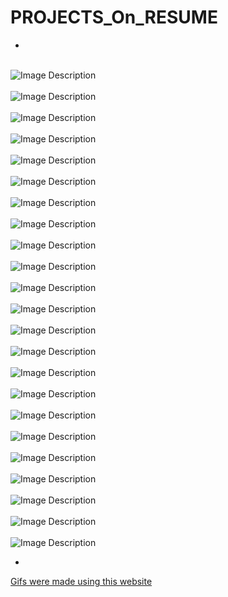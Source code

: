 # PROJECTS_On_RESUME

- 
<br>
<img src="https://github.com/Kgotta-contribute/PROJECTS_On_RESUME/blob/main/HOSTELseatMANAGINGsystem/Images/Screenshot%20(1408).png?raw=true" alt="Image Description" style="margin-right: 150px;">
</br>
<br>
<img src="https://github.com/Kgotta-contribute/PROJECTS_On_RESUME/blob/main/HOSTELseatMANAGINGsystem/Images/Screenshot%20(1409).png?raw=true" alt="Image Description" alt="Image Description" style="margin-right: 150px;">
</br>
<br>
<img src="https://github.com/Kgotta-contribute/PROJECTS_On_RESUME/blob/main/HOSTELseatMANAGINGsystem/Images/Screenshot%20(1410).png?raw=true" alt="Image Description" style="margin-right: 150px;">
</br>
<br>
<img src="https://github.com/Kgotta-contribute/PROJECTS_On_RESUME/blob/main/HOSTELseatMANAGINGsystem/Images/Screenshot%20(1411).png?raw=true" alt="Image Description" alt="Image Description" style="margin-right: 150px;">
</br>
<br>
<img src="https://github.com/Kgotta-contribute/PROJECTS_On_RESUME/blob/main/HOSTELseatMANAGINGsystem/Images/Screenshot%20(1412).png?raw=true" alt="Image Description" alt="Image Description" style="margin-right: 150px;">
</br>
<br>
<img src="https://github.com/Kgotta-contribute/PROJECTS_On_RESUME/blob/main/HOSTELseatMANAGINGsystem/Images/Screenshot%20(1413).png?raw=true" alt="Image Description" alt="Image Description" style="margin-right: 150px;">
</br>
<br>
<img src="https://github.com/Kgotta-contribute/PROJECTS_On_RESUME/blob/main/HOSTELseatMANAGINGsystem/Images/Screenshot%20(1414).png?raw=true" alt="Image Description" alt="Image Description" style="margin-right: 150px;">
</br>
<br>
<img src="https://github.com/Kgotta-contribute/PROJECTS_On_RESUME/blob/main/HOSTELseatMANAGINGsystem/Images/Screenshot%20(1415).png?raw=true" alt="Image Description" alt="Image Description" style="margin-right: 150px;">
</br>
<br>
<img src="https://github.com/Kgotta-contribute/PROJECTS_On_RESUME/blob/main/HOSTELseatMANAGINGsystem/Images/Screenshot%20(1416).png?raw=true" alt="Image Description" alt="Image Description" style="margin-right: 150px;">
</br>
<br>
<img src="https://github.com/Kgotta-contribute/PROJECTS_On_RESUME/blob/main/HOSTELseatMANAGINGsystem/Images/Screenshot%20(1417).png?raw=true" alt="Image Description" alt="Image Description" style="margin-right: 150px;">
</br>
<br>
<img src="https://github.com/Kgotta-contribute/PROJECTS_On_RESUME/blob/main/HOSTELseatMANAGINGsystem/Images/Screenshot%20(1418).png?raw=true" alt="Image Description" alt="Image Description" style="margin-right: 150px;">
</br>
<br>
<img src="https://github.com/Kgotta-contribute/PROJECTS_On_RESUME/blob/main/HOSTELseatMANAGINGsystem/Images/Screenshot%20(1419).png?raw=true" alt="Image Description" alt="Image Description" style="margin-right: 150px;">
</br>
<br>
<img src="https://github.com/Kgotta-contribute/PROJECTS_On_RESUME/blob/main/HOSTELseatMANAGINGsystem/Images/Screenshot%20(1420).png?raw=true" alt="Image Description" alt="Image Description" style="margin-right: 150px;">
</br>
<br>
<img src="https://github.com/Kgotta-contribute/PROJECTS_On_RESUME/blob/main/HOSTELseatMANAGINGsystem/Images/Screenshot%20(1421).png?raw=true" alt="Image Description" alt="Image Description" style="margin-right: 150px;">
</br>
<br>
<img src="https://github.com/Kgotta-contribute/PROJECTS_On_RESUME/blob/main/HOSTELseatMANAGINGsystem/Images/Screenshot%20(1422).png?raw=true" alt="Image Description" alt="Image Description" style="margin-right: 150px;">
</br>
<br>
<img src="https://github.com/Kgotta-contribute/PROJECTS_On_RESUME/blob/main/HOSTELseatMANAGINGsystem/Images/Screenshot%20(1423).png?raw=true" alt="Image Description" alt="Image Description" style="margin-right: 150px;">
</br>
<br>
<img src="https://github.com/Kgotta-contribute/PROJECTS_On_RESUME/blob/main/HOSTELseatMANAGINGsystem/Images/Screenshot%20(1424).png?raw=true" alt="Image Description" alt="Image Description" style="margin-right: 150px;">
</br>
<br>
<img src="https://github.com/Kgotta-contribute/PROJECTS_On_RESUME/blob/main/HOSTELseatMANAGINGsystem/Images/Screenshot%20(1425).png?raw=true" alt="Image Description" alt="Image Description" style="margin-right: 150px;">
</br>
<br>
<img src="https://github.com/Kgotta-contribute/PROJECTS_On_RESUME/blob/main/HOSTELseatMANAGINGsystem/Images/Screenshot%20(1426).png?raw=true" alt="Image Description" alt="Image Description" style="margin-right: 150px;">
</br>
<br>
<img src="https://github.com/Kgotta-contribute/PROJECTS_On_RESUME/blob/main/HOSTELseatMANAGINGsystem/Images/Screenshot%20(1427).png?raw=true" alt="Image Description" alt="Image Description" style="margin-right: 150px;">
</br>
<br>
<img src="https://github.com/Kgotta-contribute/PROJECTS_On_RESUME/blob/main/HOSTELseatMANAGINGsystem/Images/Screenshot%20(1429).png?raw=true" alt="Image Description" alt="Image Description" style="margin-right: 150px;">
</br>
<br>
<img src="https://github.com/Kgotta-contribute/PROJECTS_On_RESUME/blob/main/HOSTELseatMANAGINGsystem/Images/Screenshot%20(1431).png?raw=true" alt="Image Description" alt="Image Description" style="margin-right: 150px;">
</br>
<br>
<img src="https://github.com/Kgotta-contribute/PROJECTS_On_RESUME/blob/main/HOSTELseatMANAGINGsystem/Images/Screenshot%20(1432).png?raw=true" alt="Image Description" alt="Image Description" style="margin-right: 150px;">
</br>


- 








[Gifs were made using this website](https://ezgif.com/speed/ezgif-4-f389296878.gif)
